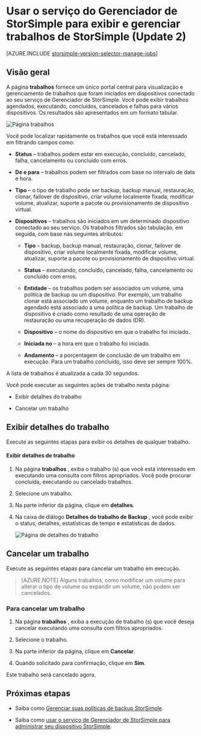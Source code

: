 <properties 
   pageTitle="Exibir e gerenciar trabalhos de StorSimple | Microsoft Azure"
   description="Descreve a página de trabalhos de serviço do Gerenciador de StorSimple e como usá-lo para controlar trabalhos de backup recentes, atuais e agendados."
   services="storsimple"
   documentationCenter="NA"
   authors="alkohli"
   manager="carmonm"
   editor=""/>
<tags 
   ms.service="storsimple"
   ms.devlang="NA"
   ms.topic="article"
   ms.tgt_pltfrm="NA"
   ms.workload="TBD"
   ms.date="08/17/2016"
   ms.author="alkohli" />

# <a name="use-the-storsimple-manager-service-to-view-and-manage-storsimple-jobs-update-2"></a>Usar o serviço do Gerenciador de StorSimple para exibir e gerenciar trabalhos de StorSimple (Update 2)

[AZURE.INCLUDE [storsimple-version-selector-manage-jobs](../../includes/storsimple-version-selector-manage-jobs.md)]

## <a name="overview"></a>Visão geral

A página **trabalhos** fornece um único portal central para visualização e gerenciamento de trabalhos que foram iniciados em dispositivos conectado ao seu serviço de Gerenciador de StorSimple. Você pode exibir trabalhos agendados, executando, concluídos, cancelados e falhas para vários dispositivos. Os resultados são apresentados em um formato tabular. 

![Página trabalhos](./media/storsimple-manage-jobs-u2/jobs.png)

Você pode localizar rapidamente os trabalhos que você está interessado em filtrando campos como:

- **Status** – trabalhos podem estar em execução, concluído, cancelado, falha, cancelamento ou concluído com erros.
- **De e para** – trabalhos podem ser filtrados com base no intervalo de data e hora.
- **Tipo** – o tipo de trabalho pode ser backup, backup manual, restauração, clonar, failover de dispositivo, criar volume localmente fixada, modificar volume, atualizar, suporte a pacote ou provisionamento de dispositivo virtual.

- **Dispositivos** – trabalhos são iniciados em um determinado dispositivo conectado ao seu serviço.
Os trabalhos filtrados são tabulação, em seguida, com base nas seguintes atributos:

    - **Tipo** – backup, backup manual, restauração, clonar, failover de dispositivo, criar volume localmente fixada, modificar volume, atualizar, suporte a pacote ou provisionamento de dispositivo virtual.

    - **Status** – executando, concluído, cancelado, falha, cancelamento ou concluído com erros.

    - **Entidade** – os trabalhos podem ser associados um volume, uma política de backup ou um dispositivo. Por exemplo, um trabalho clonar está associado um volume, enquanto um trabalho de backup agendado está associado a uma política de backup. Um trabalho de dispositivo é criado como resultado de uma operação de restauração ou uma recuperação de dados (DR).

    - **Dispositivo** – o nome do dispositivo em que o trabalho foi iniciado.

    - **Iniciada no** – a hora em que o trabalho foi iniciado.

    - **Andamento** – a porcentagem de conclusão de um trabalho em execução. Para um trabalho concluído, isso deve ser sempre 100%.

A lista de trabalhos é atualizada a cada 30 segundos.

Você pode executar as seguintes ações de trabalho nesta página:

- Exibir detalhes do trabalho

- Cancelar um trabalho

## <a name="view-job-details"></a>Exibir detalhes do trabalho

Execute as seguintes etapas para exibir os detalhes de qualquer trabalho.

#### <a name="to-view-job-details"></a>Exibir detalhes de trabalho

1. Na página **trabalhos** , exiba o trabalho (s) que você está interessado em executando uma consulta com filtros apropriados. Você pode procurar concluída, executando ou cancelado trabalhos.

2. Selecione um trabalho.

3. Na parte inferior da página, clique em **detalhes**.

4. Na caixa de diálogo **Detalhes do trabalho de Backup** , você pode exibir o status, detalhes, estatísticas de tempo e estatísticas de dados.
 
    ![Página de detalhes do trabalho](./media/storsimple-manage-jobs-u2/JobDetails.png)

## <a name="cancel-a-job"></a>Cancelar um trabalho

Execute as seguintes etapas para cancelar um trabalho em execução.

>[AZURE.NOTE] Alguns trabalhos, como modificar um volume para alterar o tipo de volume ou expandir um volume, não podem ser cancelados.

### <a name="to-cancel-a-job"></a>Para cancelar um trabalho

1. Na página **trabalhos** , exiba a execução de trabalho (s) que você deseja cancelar executando uma consulta com filtros apropriados.

1. Selecione o trabalho.

1. Na parte inferior da página, clique em **Cancelar**.

1. Quando solicitado para confirmação, clique em **Sim**.

Este trabalho será cancelado agora.

## <a name="next-steps"></a>Próximas etapas

- Saiba como [Gerenciar suas políticas de backup StorSimple](storsimple-manage-backup-policies.md).

- Saiba como [usar o serviço de Gerenciador de StorSimple para administrar seu dispositivo StorSimple](storsimple-manager-service-administration.md).
